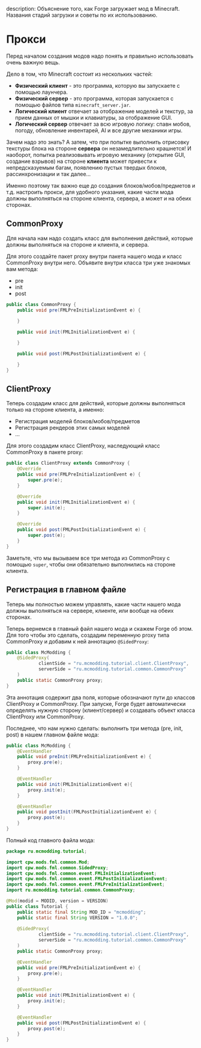 description: Объяснение того, как Forge загружает мод в Minecraft. Названия стадий загрузки и советы по их использованию.

# Прокси

Перед началом создания модов надо понять и правильно использовать очень важную вещь.

Дело в том, что Minecraft состоит из нескольких частей:

* **Физический клиент** - это программа, которую вы запускаете с помощью лаунчера.
* **Физический сервер** - это программа, которая запускается с помощью файлов типа `minecraft_server.jar`.
* **Логический клиент** отвечает за отображение моделей и текстур, за прием данных от мышки и клавиатуры, за отображение GUI.
* **Логический сервер** отвечает за всю игровую логику: спавн мобов, погоду, обновление инвентарей, AI и все другие механики игры.

Зачем надо это знать? А затем, что при попытке выполнить отрисовку текстуры блока на стороне **сервера** он незамедлительно крашнется!
И наоборот, попытка реализовывать игровую механику (открытие GUI, создание взрывов) на стороне **клиента** может привести к
непредсказуемым багам, появлению пустых твердых блоков, рассинхронизации и так далее...

Именно поэтому так важно еще до создания блоков/мобов/предметов и т.д. настроить прокси, для удобного указания, какие
части мода должны выполняться на стороне клиента, сервера, а может и на обеих сторонах.

## CommonProxy

Для начала нам надо создать класс для выполнения действий, которые должны выполняться на стороне и клиента, и сервера.

Для этого создайте пакет proxy внутри пакета нашего мода и класс CommonProxy внутри него. Объявите внутри класса три уже знакомых вам
метода:

* pre
* init
* post

```java
public class CommonProxy {
    public void pre(FMLPreInitializationEvent e) {
        
    }

    public void init(FMLInitializationEvent e) {

    }

    public void post(FMLPostInitializationEvent e) {

    }
}
```

## ClientProxy

Теперь создадим класс для действий, которые должны выполняться только на стороне клиента, а именно:

* Регистрация моделей блоков/мобов/предметов
* Регистрация рендеров этих самых моделей
* ...

Для этого создадим класс ClientProxy, наследующий класс CommonProxy в пакете proxy:

```java
public class ClientProxy extends CommonProxy {
    @Override
    public void pre(FMLPreInitializationEvent e) {
        super.pre(e);
    }

    @Override
    public void init(FMLInitializationEvent e) {
        super.init(e);
    }

    @Override
    public void post(FMLPostInitializationEvent e) {
        super.post(e);
    }
}
```

Заметьте, что мы вызываем все три метода из CommonProxy с помощью `super`, чтобы они обязательно выполнились на стороне клиента.

## Регистрация в главном файле

Теперь мы полностью можем управлять, какие части нашего мода должны выполняться на сервере, клиенте, или вообще на обеих сторонах.

Теперь вернемся в главный файл нашего мода и скажем Forge об этом. Для того чтобы это сделать, создадим переменную proxy типа CommonProxy
и добавим к ней аннотацию `@SidedProxy`:

```java
public class McModding {
    @SidedProxy(
            clientSide = "ru.mcmodding.tutorial.client.ClientProxy",
            serverSide = "ru.mcmodding.tutorial.common.CommonProxy"
    )
    public static CommonProxy proxy;
}
```

Эта аннотация содержит два поля, которые обозначают пути до классов ClientProxy и CommonProxy. При запуске, Forge будет
автоматически определять нужную сторону (клиент/сервер) и создавать объект класса ClientProxy или CommonProxy.

Последнее, что нам нужно сделать: выполнить три метода (pre, init, post) в нашем главном файле мода:

```java
public class McModding {
    @EventHandler
    public void preInit(FMLPreInitializationEvent e) {
        proxy.pre(e);
    }

    @EventHandler
    public void init(FMLInitializationEvent e){
        proxy.init(e);
    }

    @EventHandler
    public void postInit(FMLPostInitializationEvent e) {
        proxy.post(e);
    }
}
```

Полный код главного файла мода:

```java
package ru.mcmodding.tutorial;

import cpw.mods.fml.common.Mod;
import cpw.mods.fml.common.SidedProxy;
import cpw.mods.fml.common.event.FMLInitializationEvent;
import cpw.mods.fml.common.event.FMLPostInitializationEvent;
import cpw.mods.fml.common.event.FMLPreInitializationEvent;
import ru.mcmodding.tutorial.common.CommonProxy;

@Mod(modid = MODID, version = VERSION)
public class Tutorial {
    public static final String MOD_ID = "mcmodding";
    public static final String VERSION = "1.0.0";
    
    @SidedProxy(
            clientSide = "ru.mcmodding.tutorial.client.ClientProxy",
            serverSide = "ru.mcmodding.tutorial.common.CommonProxy"
    )
    public static CommonProxy proxy;

    @EventHandler
    public void pre(FMLPreInitializationEvent e) {
        proxy.pre(e);
    }

    @EventHandler
    public void init(FMLInitializationEvent e) {
        proxy.init(e);
    }

    @EventHandler
    public void post(FMLPostInitializationEvent e) {
        proxy.post(e);
    }
}
```
